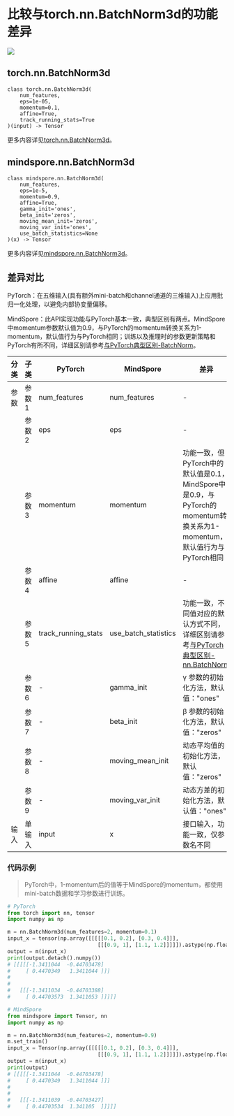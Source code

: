 # 比较与torch.nn.BatchNorm3d的功能差异

<a href="https://gitee.com/mindspore/docs/blob/master/docs/mindspore/source_zh_cn/note/api_mapping/pytorch_diff/BatchNorm3d.md" target="_blank"><img src="https://mindspore-website.obs.cn-north-4.myhuaweicloud.com/website-images/master/resource/_static/logo_source.png"></a>

## torch.nn.BatchNorm3d

```text
class torch.nn.BatchNorm3d(
    num_features,
    eps=1e-05,
    momentum=0.1,
    affine=True,
    track_running_stats=True
)(input) -> Tensor
```

更多内容详见[torch.nn.BatchNorm3d](https://pytorch.org/docs/1.8.1/generated/torch.nn.BatchNorm3d.html)。

## mindspore.nn.BatchNorm3d

```text
class mindspore.nn.BatchNorm3d(
    num_features,
    eps=1e-5,
    momentum=0.9,
    affine=True,
    gamma_init='ones',
    beta_init='zeros',
    moving_mean_init='zeros',
    moving_var_init='ones',
    use_batch_statistics=None
)(x) -> Tensor
```

更多内容详见[mindspore.nn.BatchNorm3d](https://www.mindspore.cn/docs/zh-CN/master/api_python/nn/mindspore.nn.BatchNorm3d.html)。

## 差异对比

PyTorch：在五维输入(具有额外mini-batch和channel通道的三维输入)上应用批归一化处理，以避免内部协变量偏移。

MindSpore：此API实现功能与PyTorch基本一致，典型区别有两点。MindSpore中momentum参数默认值为0.9，与PyTorch的momentum转换关系为1-momentum，默认值行为与PyTorch相同；训练以及推理时的参数更新策略和PyTorch有所不同，详细区别请参考[与PyTorch典型区别-BatchNorm](https://www.mindspore.cn/docs/zh-CN/master/migration_guide/typical_api_comparision.html#nn.BatchNorm2d)。

| 分类 | 子类 |PyTorch | MindSpore | 差异 |
| --- | --- | --- | --- |---|
| 参数 | 参数1 | num_features | num_features | - |
| | 参数2 | eps | eps | - |
| | 参数3 | momentum | momentum | 功能一致，但PyTorch中的默认值是0.1，MindSpore中是0.9，与PyTorch的momentum转换关系为1-momentum，默认值行为与PyTorch相同 |
| | 参数4 | affine | affine |- |
| | 参数5 | track_running_stats | use_batch_statistics | 功能一致，不同值对应的默认方式不同，详细区别请参考[与PyTorch典型区别-nn.BatchNorm](https://www.mindspore.cn/docs/zh-CN/master/migration_guide/typical_api_comparision.html#nn.BatchNorm2d)  |
| | 参数6 | - | gamma_init |γ 参数的初始化方法，默认值："ones" |
| | 参数7 | - | beta_init |β 参数的初始化方法，默认值："zeros" |
| | 参数8 | - | moving_mean_init |动态平均值的初始化方法，默认值："zeros" |
| | 参数9 | - | moving_var_init |动态方差的初始化方法，默认值："ones" |
| 输入 | 单输入 | input | x | 接口输入，功能一致，仅参数名不同 |

### 代码示例

> PyTorch中，1-momentum后的值等于MindSpore的momentum，都使用mini-batch数据和学习参数进行训练。

```python
# PyTorch
from torch import nn, tensor
import numpy as np

m = nn.BatchNorm3d(num_features=2, momentum=0.1)
input_x = tensor(np.array([[[[[0.1, 0.2], [0.3, 0.4]]],
                             [[[0.9, 1], [1.1, 1.2]]]]]).astype(np.float32))
output = m(input_x)
print(output.detach().numpy())
# [[[[[-1.3411044  -0.44703478]
#     [ 0.4470349   1.3411044 ]]]
#
#
#   [[[-1.3411034  -0.44703388]
#     [ 0.44703573  1.3411053 ]]]]]

# MindSpore
from mindspore import Tensor, nn
import numpy as np

m = nn.BatchNorm3d(num_features=2, momentum=0.9)
m.set_train()
input_x = Tensor(np.array([[[[[0.1, 0.2], [0.3, 0.4]]],
                             [[[0.9, 1], [1.1, 1.2]]]]]).astype(np.float32))
output = m(input_x)
print(output)
# [[[[[-1.3411044  -0.44703478]
#     [ 0.4470349   1.3411044 ]]]
#
#
#   [[[-1.3411039  -0.44703427]
#     [ 0.44703534  1.341105  ]]]]]
```
